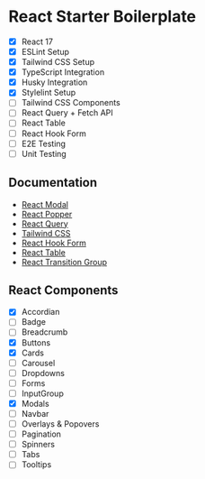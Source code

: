 # React Starter Boilerplate

 - [x] React 17
 - [x] ESLint Setup
 - [x] Tailwind CSS Setup
 - [x] TypeScript Integration
 - [x] Husky Integration
 - [x] Stylelint Setup
 - [ ] Tailwind CSS Components
 - [ ] React Query + Fetch API
 - [ ] React Table
 - [ ] React Hook Form
 - [ ] E2E Testing
 - [ ] Unit Testing

## Documentation

 - [React Modal](http://reactcommunity.org/react-modal/)
 - [React Popper](https://popper.js.org/react-popper/)
 - [React Query](https://react-query.tanstack.com/overview)
 - [Tailwind CSS](https://tailwindcss.com/docs)
 - [React Hook Form](https://react-hook-form.com/get-started)
 - [React Table](https://react-table.tanstack.com/docs/overview)
 - [React Transition Group](https://reactcommunity.org/react-transition-group/)

## React Components
 - [x] Accordian
 - [ ] Badge
 - [ ] Breadcrumb
 - [x] Buttons
 - [x] Cards
 - [ ] Carousel
 - [ ] Dropdowns
 - [ ] Forms
 - [ ] InputGroup
 - [x] Modals
 - [ ] Navbar
 - [ ] Overlays & Popovers
 - [ ] Pagination
 - [ ] Spinners
 - [ ] Tabs
 - [ ] Tooltips
